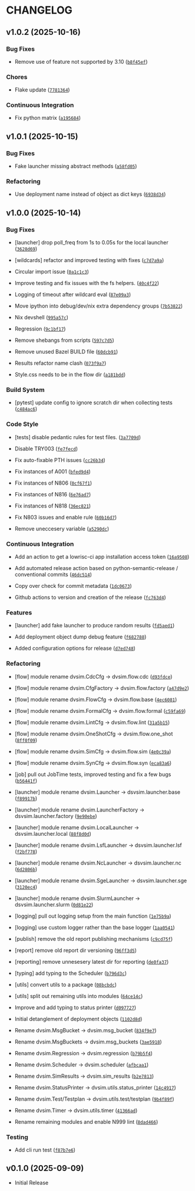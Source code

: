 # CHANGELOG

<!-- version list -->

## v1.0.2 (2025-10-16)

### Bug Fixes

- Remove use of feature not supported by 3.10
  ([`b8f45ef`](https://github.com/lowRISC/dvsim/commit/b8f45ef23040f961c391d94add0275b66a91b4cb))

### Chores

- Flake update
  ([`7781364`](https://github.com/lowRISC/dvsim/commit/7781364fab1980b1448b0d8a49c6b3244af9d10a))

### Continuous Integration

- Fix python matrix
  ([`a195684`](https://github.com/lowRISC/dvsim/commit/a195684ae8d2bd6733b0cad95f59e99d182b0257))


## v1.0.1 (2025-10-15)

### Bug Fixes

- Fake launcher missing abstract methods
  ([`a58fd05`](https://github.com/lowRISC/dvsim/commit/a58fd05402439a31b443fe6b8e51dc23500bc05f))

### Refactoring

- Use deployment name instead of object as dict keys
  ([`6938d34`](https://github.com/lowRISC/dvsim/commit/6938d343d9ef44cf23b333fdb066f39d6d34973c))


## v1.0.0 (2025-10-14)

### Bug Fixes

- [launcher] drop poll_freq from 1s to 0.05s for the local launcher
  ([`3628d69`](https://github.com/lowRISC/dvsim/commit/3628d693c6beba67246c754c23f1b17013afeba4))

- [wildcards] refactor and improved testing with fixes
  ([`c7d7a9a`](https://github.com/lowRISC/dvsim/commit/c7d7a9a2292b2d1d493bc9439da78f2a42590f2a))

- Circular import issue
  ([`0a1c1c3`](https://github.com/lowRISC/dvsim/commit/0a1c1c345f8b83af21b654b14d3a8abd3fdad8d4))

- Improve testing and fix issues with the fs helpers.
  ([`40c4f22`](https://github.com/lowRISC/dvsim/commit/40c4f2241a50dc7f063fa2e9991063d04556bcf0))

- Logging of timeout after wildcard eval
  ([`87e09a3`](https://github.com/lowRISC/dvsim/commit/87e09a3e579e117361f0128d97e361daa2e245ee))

- Move ipython into debug/dev/nix extra dependency groups
  ([`7b53822`](https://github.com/lowRISC/dvsim/commit/7b53822f0f6aa3c401074853ec8580044731ecfa))

- Nix devshell
  ([`995a57c`](https://github.com/lowRISC/dvsim/commit/995a57cbb08bd4308cd6c36df1af93069ec86aef))

- Regression
  ([`9c1bf17`](https://github.com/lowRISC/dvsim/commit/9c1bf174676d0beb7898b604a3fca939b1e4ae01))

- Remove shebangs from scripts
  ([`597c7d5`](https://github.com/lowRISC/dvsim/commit/597c7d584c7dcd29c4241978c9bf274babc3c71a))

- Remove unused Bazel BUILD file
  ([`60dcb91`](https://github.com/lowRISC/dvsim/commit/60dcb91c78b4ad69e3799e94e029c0b1d2ef69be))

- Results refactor name clash
  ([`073f9a7`](https://github.com/lowRISC/dvsim/commit/073f9a7a978b021e94a794a68bbe2d034f5985d7))

- Style.css needs to be in the flow dir
  ([`a181bdd`](https://github.com/lowRISC/dvsim/commit/a181bdde42bc7e39418dc5a4c0773bdf81f8db3e))

### Build System

- [pytest] update config to ignore scratch dir when collecting tests
  ([`c484ac6`](https://github.com/lowRISC/dvsim/commit/c484ac6b023eaea91723235060e0ae2e5a99e339))

### Code Style

- [tests] disable pedantic rules for test files.
  ([`3a7709d`](https://github.com/lowRISC/dvsim/commit/3a7709da9403eee1f50762579d8a0520d6cd91c4))

- Disable TRY003
  ([`fe7fecd`](https://github.com/lowRISC/dvsim/commit/fe7fecd7bd07ef61b5410ab1ca6a09fc65d46880))

- Fix auto-fixable PTH issues
  ([`cc26b34`](https://github.com/lowRISC/dvsim/commit/cc26b342c8fa8641a0b364424bf299d34290e619))

- Fix instances of A001
  ([`bfed9d4`](https://github.com/lowRISC/dvsim/commit/bfed9d4f5f3bb535d5713d16b2eb0542d2d3ead8))

- Fix instances of N806
  ([`0cf67f1`](https://github.com/lowRISC/dvsim/commit/0cf67f149199115c9cbd111db7c5846aa331a663))

- Fix instances of N816
  ([`6e76ad7`](https://github.com/lowRISC/dvsim/commit/6e76ad704d7aaf972b54696bd268057d1ef7c976))

- Fix instances of N818
  ([`36ec821`](https://github.com/lowRISC/dvsim/commit/36ec821104de32a895b819828dcfa15530e186ae))

- Fix N803 issues and enable rule
  ([`60b16d7`](https://github.com/lowRISC/dvsim/commit/60b16d7a5966f484e75536134ef5a45f04a5e9a4))

- Remove uneccesery variable
  ([`a5290dc`](https://github.com/lowRISC/dvsim/commit/a5290dcb13475cf1da232b0ff46f4d2884b9ec9b))

### Continuous Integration

- Add an action to get a lowrisc-ci app installation access token
  ([`16a9508`](https://github.com/lowRISC/dvsim/commit/16a9508ea6954d4f3634ba8587beafe85417caa1))

- Add automated release action based on python-semantic-release / conventional commits
  ([`46dc514`](https://github.com/lowRISC/dvsim/commit/46dc514e13c10137a4704929d794ba6281a233bf))

- Copy over check for commit metadata
  ([`1dc0673`](https://github.com/lowRISC/dvsim/commit/1dc067397713edcaa56097038f716ecea6462fd2))

- Github actions to version and creation of the release
  ([`fc763d4`](https://github.com/lowRISC/dvsim/commit/fc763d4f220a6d8ad2a290bcaa639672d9c2e0cb))

### Features

- [launcher] add fake launcher to produce random results
  ([`fd5aed1`](https://github.com/lowRISC/dvsim/commit/fd5aed144be4785b48e918823198c6d548a142a7))

- Add deployment object dump debug feature
  ([`f682788`](https://github.com/lowRISC/dvsim/commit/f68278806eb4d860c30723510feb842d8a2b0efd))

- Added configuration options for release
  ([`d7ed748`](https://github.com/lowRISC/dvsim/commit/d7ed74830c83c1acc25ca60eb43144ee1cb19c19))

### Refactoring

- [flow] module rename dvsim.CdcCfg -> dvsim.flow.cdc
  ([`d93fdce`](https://github.com/lowRISC/dvsim/commit/d93fdce5942c7c0d57c4c57f8daa5a2230c3d898))

- [flow] module rename dvsim.CfgFactory -> dvsim.flow.factory
  ([`a47d9e2`](https://github.com/lowRISC/dvsim/commit/a47d9e21ef906a21902f9071484f097a37081fe0))

- [flow] module rename dvsim.FlowCfg -> dvsim.flow.base
  ([`4ec6081`](https://github.com/lowRISC/dvsim/commit/4ec60819f789e65fec0a1bcb404a875b3169becc))

- [flow] module rename dvsim.FormalCfg -> dvsim.flow.formal
  ([`c59fa69`](https://github.com/lowRISC/dvsim/commit/c59fa69d24a3c58c27386c92965ac425a6400c6f))

- [flow] module rename dvsim.LintCfg -> dvsim.flow.lint
  ([`31a5b15`](https://github.com/lowRISC/dvsim/commit/31a5b1549413dba9769ba614218b29a0793e4fe0))

- [flow] module rename dvsim.OneShotCfg -> dvsim.flow.one_shot
  ([`8ff0f09`](https://github.com/lowRISC/dvsim/commit/8ff0f0900fc3b639eb6af821213c846ce92e2cb5))

- [flow] module rename dvsim.SimCfg -> dvsim.flow.sim
  ([`4e0c39a`](https://github.com/lowRISC/dvsim/commit/4e0c39ae9bb9569edcea6b5d3ad44953bae83845))

- [flow] module rename dvsim.SynCfg -> dvsim.flow.syn
  ([`eca83a6`](https://github.com/lowRISC/dvsim/commit/eca83a6ed0e0c1ac5c408b3954e64e1d2f002cb9))

- [job] pull out JobTime tests, improved testing and fix a few bugs
  ([`b56441f`](https://github.com/lowRISC/dvsim/commit/b56441f3fe38467bdee0880251c74e4a0047c572))

- [launcher] module rename dvsim.Launcher -> dsvsim.launcher.base
  ([`f89917b`](https://github.com/lowRISC/dvsim/commit/f89917be21157d4179de1c4d22083fcbcdfedad4))

- [launcher] module rename dvsim.LauncherFactory -> dsvsim.launcher.factory
  ([`9e90ebe`](https://github.com/lowRISC/dvsim/commit/9e90ebe16e7005d02a70f7ce6247df26cae7dea5))

- [launcher] module rename dvsim.LocalLauncher -> dsvsim.launcher.local
  ([`88f8d0d`](https://github.com/lowRISC/dvsim/commit/88f8d0d348be33d0a23ca6bf5df69e29cd44f9f1))

- [launcher] module rename dvsim.LsfLauncher -> dsvsim.launcher.lsf
  ([`f2bf778`](https://github.com/lowRISC/dvsim/commit/f2bf7783066ee78ef29a5dc9638af3a61cb0fd0f))

- [launcher] module rename dvsim.NcLauncher -> dsvsim.launcher.nc
  ([`6d2806b`](https://github.com/lowRISC/dvsim/commit/6d2806b8e423832f2276bc89dba7c62f6964b7ad))

- [launcher] module rename dvsim.SgeLauncher -> dsvsim.launcher.sge
  ([`3120ec4`](https://github.com/lowRISC/dvsim/commit/3120ec408c8269454722fc6ec12f07db110b8de9))

- [launcher] module rename dvsim.SlurmLauncher -> dsvsim.launcher.slurm
  ([`0d81e22`](https://github.com/lowRISC/dvsim/commit/0d81e229cdf983f2b24d3df235d39655782fb40c))

- [logging] pull out logging setup from the main function
  ([`1e75b9a`](https://github.com/lowRISC/dvsim/commit/1e75b9a9797d3053f3db0f8e5967f53f48b49360))

- [logging] use custom logger rather than the base logger
  ([`1aa0541`](https://github.com/lowRISC/dvsim/commit/1aa0541c7b68d33bac27f7f0aeb3e4ff4696a673))

- [publish] remove the old report publishing mechanisms
  ([`c9cd75f`](https://github.com/lowRISC/dvsim/commit/c9cd75f95e74809ac530264a62a8b3a3195093d7))

- [report] remove old report dir versioning
  ([`96ff3d5`](https://github.com/lowRISC/dvsim/commit/96ff3d57938ab18942b418f75770c25650418771))

- [reporting] remove unnesesery latest dir for reporting
  ([`de0fa37`](https://github.com/lowRISC/dvsim/commit/de0fa375028dbc22fd6b97370f0111ebce33c1e0))

- [typing] add typing to the Scheduler
  ([`b796d3c`](https://github.com/lowRISC/dvsim/commit/b796d3ced10a9bf80ebd94b0070cddfc6b92e152))

- [utils] convert utils to a package
  ([`08bcbdc`](https://github.com/lowRISC/dvsim/commit/08bcbdcefb33f7cf900971e1b6ed8d3a88527ccc))

- [utils] split out remaining utils into modules
  ([`64ce14c`](https://github.com/lowRISC/dvsim/commit/64ce14cfba2074f83e76c2047ae2f39237765295))

- Improve and add typing to status printer
  ([`d097727`](https://github.com/lowRISC/dvsim/commit/d0977274057b3ccf315ddd6724f7ff85f9de4f3f))

- Initial detanglement of deployment objects
  ([`1102d8d`](https://github.com/lowRISC/dvsim/commit/1102d8ddcd4743b5e20fab571f89356c9fb914cc))

- Rename dvsim.MsgBucket -> dvsim.msg_bucket
  ([`834f9e7`](https://github.com/lowRISC/dvsim/commit/834f9e75adbe1c08687eb97c85e475d0dfca8a2d))

- Rename dvsim.MsgBuckets -> dvsim.msg_buckets
  ([`3ae5918`](https://github.com/lowRISC/dvsim/commit/3ae591851f5c201346bd6d182bd59f832c81b9ec))

- Rename dvsim.Regression -> dvsim.regression
  ([`b79b5f4`](https://github.com/lowRISC/dvsim/commit/b79b5f45009e28d9c76c99fbd956bfb023f37664))

- Rename dvsim.Scheduler -> dvsim.scheduler
  ([`afbcaa1`](https://github.com/lowRISC/dvsim/commit/afbcaa17759571c845a6e93d6fb94cf720125a93))

- Rename dvsim.SimResults -> dvsim.sim_results
  ([`b2e7813`](https://github.com/lowRISC/dvsim/commit/b2e7813e1aa1976e22414ebccb069884c8639e42))

- Rename dvsim.StatusPrinter -> dvsim.utils.status_printer
  ([`14c4917`](https://github.com/lowRISC/dvsim/commit/14c4917c9aa2a44aaaf1071e1ca5b19cf895bb89))

- Rename dvsim.Test/Testplan -> dvsim.utils.test/testplan
  ([`9b4f89f`](https://github.com/lowRISC/dvsim/commit/9b4f89fcefa43e291998d26474678e066e5e4431))

- Rename dvsim.Timer -> dvsim.utils.timer
  ([`41366ad`](https://github.com/lowRISC/dvsim/commit/41366adcf8ef3b1c433d7880e66bf0045fce3a26))

- Rename remaining modules and enable N999 lint
  ([`8dad466`](https://github.com/lowRISC/dvsim/commit/8dad4663ec4894863a0d095060f984df5cdb9cd4))

### Testing

- Add cli run test
  ([`f87b7e6`](https://github.com/lowRISC/dvsim/commit/f87b7e608820c5f1506c287ae6f0a647f561ea43))


## v0.1.0 (2025-09-09)

- Initial Release
